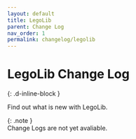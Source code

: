 ```yaml
---
layout: default
title: LegoLib
parent: Change Log
nav_order: 1
permalink: changelog/legolib
---
```

# LegoLib Change Log  
{: .d-inline-block }  

Find out what is new with LegoLib.  

{: .note }  
Change Logs are not yet avaliable.  

